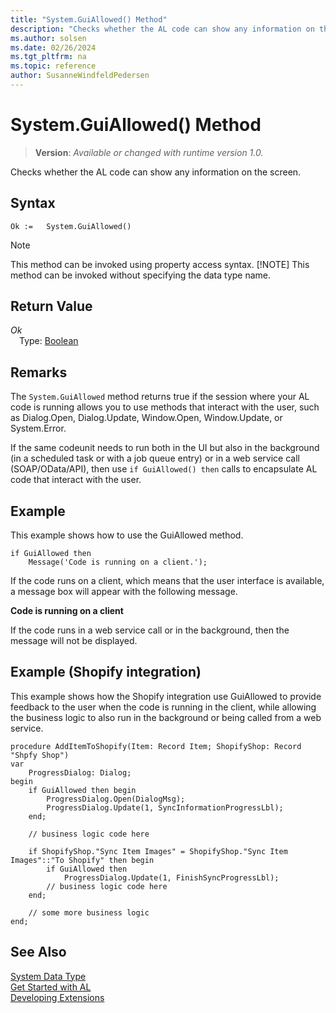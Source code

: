 ```yaml
---
title: "System.GuiAllowed() Method"
description: "Checks whether the AL code can show any information on the screen."
ms.author: solsen
ms.date: 02/26/2024
ms.tgt_pltfrm: na
ms.topic: reference
author: SusanneWindfeldPedersen
---
```

[//]: # (START>DO_NOT_EDIT)
[//]: # (IMPORTANT:Do not edit any of the content between here and the END>DO_NOT_EDIT.)
[//]: # (Any modifications should be made in the .xml files in the ModernDev repo.)
# System.GuiAllowed() Method
> **Version**: _Available or changed with runtime version 1.0._

Checks whether the AL code can show any information on the screen.


## Syntax
```AL
Ok :=   System.GuiAllowed()
```
> [!NOTE]
> This method can be invoked using property access syntax.
> [!NOTE]
> This method can be invoked without specifying the data type name.

## Return Value
*Ok*  
&emsp;Type: [Boolean](../boolean/boolean-data-type.md)  



[//]: # (IMPORTANT: END>DO_NOT_EDIT)

## Remarks

The `System.GuiAllowed` method returns true if the session where your AL code is running allows you to use methods that interact with the user, such as Dialog.Open, Dialog.Update, Window.Open, Window.Update, or System.Error.

If the same codeunit needs to run both in the UI but also in the background (in a scheduled task or with a job queue entry) or in a web service call (SOAP/OData/API), then use `if GuiAllowed() then` calls to encapsulate AL code that interact with the user.

## Example  

This example shows how to use the GuiAllowed method.  

```AL
if GuiAllowed then  
    Message('Code is running on a client.');  
```  

 If the code runs on a client, which means that the user interface is available, a message box will appear with the following message.  

 **Code is running on a client**  

If the code runs in a web service call or in the background, then the message will not be displayed.  

## Example (Shopify integration)

This example shows how the Shopify integration use GuiAllowed to provide feedback to the user when the code is running in the client, while allowing the business logic to also run in the background or being called from a web service.

```AL
procedure AddItemToShopify(Item: Record Item; ShopifyShop: Record "Shpfy Shop")
var
    ProgressDialog: Dialog;
begin
    if GuiAllowed then begin
        ProgressDialog.Open(DialogMsg);
        ProgressDialog.Update(1, SyncInformationProgressLbl);
    end;

    // business logic code here

    if ShopifyShop."Sync Item Images" = ShopifyShop."Sync Item Images"::"To Shopify" then begin
        if GuiAllowed then
            ProgressDialog.Update(1, FinishSyncProgressLbl);
        // business logic code here
    end;

    // some more business logic
end;
```  


## See Also

[System Data Type](system-data-type.md)  
[Get Started with AL](../../devenv-get-started.md)  
[Developing Extensions](../../devenv-dev-overview.md)